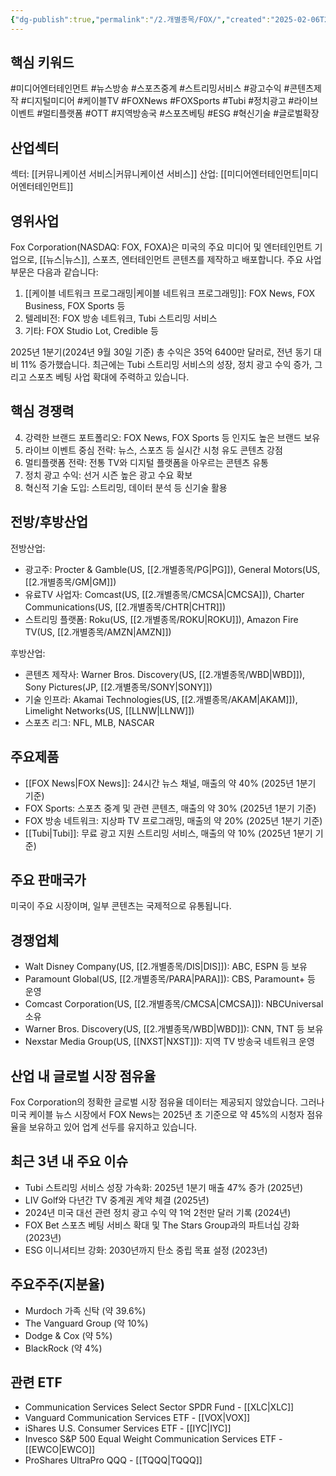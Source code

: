```yaml
---
{"dg-publish":true,"permalink":"/2.개별종목/FOX/","created":"2025-02-06T21:26:24.219+09:00","updated":"2025-06-03T20:05:59.110+09:00"}
---
```


## 핵심 키워드

#미디어엔터테인먼트 #뉴스방송 #스포츠중계 #스트리밍서비스 #광고수익 #콘텐츠제작 #디지털미디어 #케이블TV #FOXNews #FOXSports #Tubi #정치광고 #라이브이벤트 #멀티플랫폼 #OTT #지역방송국 #스포츠베팅 #ESG #혁신기술 #글로벌확장

## 산업섹터

섹터: [[커뮤니케이션 서비스\|커뮤니케이션 서비스]]
산업: [[미디어엔터테인먼트\|미디어엔터테인먼트]]

## 영위사업

Fox Corporation(NASDAQ: FOX, FOXA)은 미국의 주요 미디어 및 엔터테인먼트 기업으로, [[뉴스\|뉴스]], 스포츠, 엔터테인먼트 콘텐츠를 제작하고 배포합니다. 주요 사업 부문은 다음과 같습니다:

1. [[케이블 네트워크 프로그래밍\|케이블 네트워크 프로그래밍]]: FOX News, FOX Business, FOX Sports 등
2. 텔레비전: FOX 방송 네트워크, Tubi 스트리밍 서비스
3. 기타: FOX Studio Lot, Credible 등

2025년 1분기(2024년 9월 30일 기준) 총 수익은 35억 6400만 달러로, 전년 동기 대비 11% 증가했습니다. 최근에는 Tubi 스트리밍 서비스의 성장, 정치 광고 수익 증가, 그리고 스포츠 베팅 사업 확대에 주력하고 있습니다.

## 핵심 경쟁력

4. 강력한 브랜드 포트폴리오: FOX News, FOX Sports 등 인지도 높은 브랜드 보유
5. 라이브 이벤트 중심 전략: 뉴스, 스포츠 등 실시간 시청 유도 콘텐츠 강점
6. 멀티플랫폼 전략: 전통 TV와 디지털 플랫폼을 아우르는 콘텐츠 유통
7. 정치 광고 수익: 선거 시즌 높은 광고 수요 확보
8. 혁신적 기술 도입: 스트리밍, 데이터 분석 등 신기술 활용

## 전방/후방산업

전방산업:

- 광고주: Procter & Gamble(US, [[2.개별종목/PG\|PG]]), General Motors(US, [[2.개별종목/GM\|GM]])
- 유료TV 사업자: Comcast(US, [[2.개별종목/CMCSA\|CMCSA]]), Charter Communications(US, [[2.개별종목/CHTR\|CHTR]])
- 스트리밍 플랫폼: Roku(US, [[2.개별종목/ROKU\|ROKU]]), Amazon Fire TV(US, [[2.개별종목/AMZN\|AMZN]])

후방산업:

- 콘텐츠 제작사: Warner Bros. Discovery(US, [[2.개별종목/WBD\|WBD]]), Sony Pictures(JP, [[2.개별종목/SONY\|SONY]])
- 기술 인프라: Akamai Technologies(US, [[2.개별종목/AKAM\|AKAM]]), Limelight Networks(US, [[LLNW\|LLNW]])
- 스포츠 리그: NFL, MLB, NASCAR

## 주요제품

- [[FOX News\|FOX News]]: 24시간 뉴스 채널, 매출의 약 40% (2025년 1분기 기준)
- FOX Sports: 스포츠 중계 및 관련 콘텐츠, 매출의 약 30% (2025년 1분기 기준)
- FOX 방송 네트워크: 지상파 TV 프로그래밍, 매출의 약 20% (2025년 1분기 기준)
- [[Tubi\|Tubi]]: 무료 광고 지원 스트리밍 서비스, 매출의 약 10% (2025년 1분기 기준)

## 주요 판매국가

미국이 주요 시장이며, 일부 콘텐츠는 국제적으로 유통됩니다.

## 경쟁업체

- Walt Disney Company(US, [[2.개별종목/DIS\|DIS]]): ABC, ESPN 등 보유
- Paramount Global(US, [[2.개별종목/PARA\|PARA]]): CBS, Paramount+ 등 운영
- Comcast Corporation(US, [[2.개별종목/CMCSA\|CMCSA]]): NBCUniversal 소유
- Warner Bros. Discovery(US, [[2.개별종목/WBD\|WBD]]): CNN, TNT 등 보유
- Nexstar Media Group(US, [[NXST\|NXST]]): 지역 TV 방송국 네트워크 운영

## 산업 내 글로벌 시장 점유율

Fox Corporation의 정확한 글로벌 시장 점유율 데이터는 제공되지 않았습니다. 그러나 미국 케이블 뉴스 시장에서 FOX News는 2025년 초 기준으로 약 45%의 시청자 점유율을 보유하고 있어 업계 선두를 유지하고 있습니다.

## 최근 3년 내 주요 이슈

- Tubi 스트리밍 서비스 성장 가속화: 2025년 1분기 매출 47% 증가 (2025년)
- LIV Golf와 다년간 TV 중계권 계약 체결 (2025년)
- 2024년 미국 대선 관련 정치 광고 수익 약 1억 2천만 달러 기록 (2024년)
- FOX Bet 스포츠 베팅 서비스 확대 및 The Stars Group과의 파트너십 강화 (2023년)
- ESG 이니셔티브 강화: 2030년까지 탄소 중립 목표 설정 (2023년)

## 주요주주(지분율)

- Murdoch 가족 신탁 (약 39.6%)
- The Vanguard Group (약 10%)
- Dodge & Cox (약 5%)
- BlackRock (약 4%)

## 관련 ETF

- Communication Services Select Sector SPDR Fund - [[XLC\|XLC]]
- Vanguard Communication Services ETF - [[VOX\|VOX]]
- iShares U.S. Consumer Services ETF - [[IYC\|IYC]]
- Invesco S&P 500 Equal Weight Communication Services ETF - [[EWCO\|EWCO]]
- ProShares UltraPro QQQ - [[TQQQ\|TQQQ]]